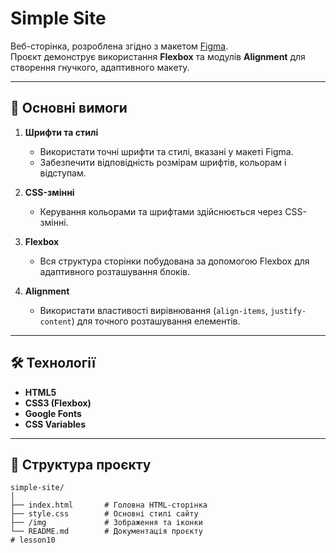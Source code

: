 # Simple Site

Веб-сторінка, розроблена згідно з макетом [Figma](https://www.figma.com/file/r7Rd3ND3n5zs8IZbx2mZrC/Simple-Site?type=design&nodeid=0%3A1&mode=design&t=MknNV9tS9loDX2bC-1).  
Проєкт демонструє використання **Flexbox** та модулів **Alignment** для створення гнучкого, адаптивного макету.

---

## 🎯 Основні вимоги

1. **Шрифти та стилі**  
   - Використати точні шрифти та стилі, вказані у макеті Figma.
   - Забезпечити відповідність розмірам шрифтів, кольорам і відступам.

2. **CSS-змінні**  
   - Керування кольорами та шрифтами здійснюється через CSS-змінні.

3. **Flexbox**  
   - Вся структура сторінки побудована за допомогою Flexbox для адаптивного розташування блоків.

4. **Alignment**  
   - Використати властивості вирівнювання (`align-items`, `justify-content`) для точного розташування елементів.

---

## 🛠️ Технології

- **HTML5**
- **CSS3 (Flexbox)**
- **Google Fonts**
- **CSS Variables**

---

## 📂 Структура проєкту

```plaintext
simple-site/
│
├── index.html       # Головна HTML-сторінка
├── style.css        # Основні стилі сайту
├── /img             # Зображення та іконки
└── README.md        # Документація проєкту
#   l e s s o n 1 0  
 